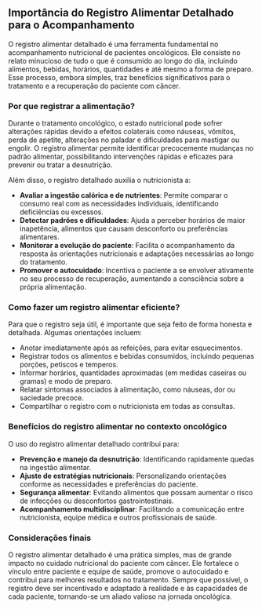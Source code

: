 
## Importância do Registro Alimentar Detalhado para o Acompanhamento

O registro alimentar detalhado é uma ferramenta fundamental no acompanhamento nutricional de pacientes oncológicos. Ele consiste no relato minucioso de tudo o que é consumido ao longo do dia, incluindo alimentos, bebidas, horários, quantidades e até mesmo a forma de preparo. Esse processo, embora simples, traz benefícios significativos para o tratamento e a recuperação do paciente com câncer.

### Por que registrar a alimentação?

Durante o tratamento oncológico, o estado nutricional pode sofrer alterações rápidas devido a efeitos colaterais como náuseas, vômitos, perda de apetite, alterações no paladar e dificuldades para mastigar ou engolir. O registro alimentar permite identificar precocemente mudanças no padrão alimentar, possibilitando intervenções rápidas e eficazes para prevenir ou tratar a desnutrição.

Além disso, o registro detalhado auxilia o nutricionista a:

- **Avaliar a ingestão calórica e de nutrientes**: Permite comparar o consumo real com as necessidades individuais, identificando deficiências ou excessos.
- **Detectar padrões e dificuldades**: Ajuda a perceber horários de maior inapetência, alimentos que causam desconforto ou preferências alimentares.
- **Monitorar a evolução do paciente**: Facilita o acompanhamento da resposta às orientações nutricionais e adaptações necessárias ao longo do tratamento.
- **Promover o autocuidado**: Incentiva o paciente a se envolver ativamente no seu processo de recuperação, aumentando a consciência sobre a própria alimentação.

### Como fazer um registro alimentar eficiente?

Para que o registro seja útil, é importante que seja feito de forma honesta e detalhada. Algumas orientações incluem:

- Anotar imediatamente após as refeições, para evitar esquecimentos.
- Registrar todos os alimentos e bebidas consumidos, incluindo pequenas porções, petiscos e temperos.
- Informar horários, quantidades aproximadas (em medidas caseiras ou gramas) e modo de preparo.
- Relatar sintomas associados à alimentação, como náuseas, dor ou saciedade precoce.
- Compartilhar o registro com o nutricionista em todas as consultas.

### Benefícios do registro alimentar no contexto oncológico

O uso do registro alimentar detalhado contribui para:

- **Prevenção e manejo da desnutrição**: Identificando rapidamente quedas na ingestão alimentar.
- **Ajuste de estratégias nutricionais**: Personalizando orientações conforme as necessidades e preferências do paciente.
- **Segurança alimentar**: Evitando alimentos que possam aumentar o risco de infecções ou desconfortos gastrointestinais.
- **Acompanhamento multidisciplinar**: Facilitando a comunicação entre nutricionista, equipe médica e outros profissionais de saúde.

### Considerações finais

O registro alimentar detalhado é uma prática simples, mas de grande impacto no cuidado nutricional do paciente com câncer. Ele fortalece o vínculo entre paciente e equipe de saúde, promove o autocuidado e contribui para melhores resultados no tratamento. Sempre que possível, o registro deve ser incentivado e adaptado à realidade e às capacidades de cada paciente, tornando-se um aliado valioso na jornada oncológica.
```
